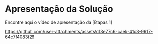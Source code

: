 # Apresentação da Solução

<!--Faça uma apresentação de um resumo de todos o processo de desenvolvimento e no final apresente a solução desenvolvida, usando um pequeno vídeo.-->
Encontre aqui o vídeo de apresentação da [Etapas 1]

https://github.com/user-attachments/assets/c13e77c6-caeb-41c3-9617-64c7f4083f26

